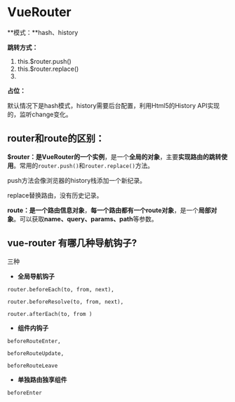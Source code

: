# VueRouter

**模式：**hash、history

**跳转方式：**

1. this.$router.push()
2. this.$router.replace()
3. <router-link to=''></router-link>

**占位：**<router-view></router-view>

默认情况下是hash模式，history需要后台配置，利用Html5的History API实现的，监听change变化。

## router和route的区别：

**$router：**是VueRouter的一个**实例**，是一个**全局的对象**，主要**实现路由的跳转使用**。常用的`router.push()`和`router.replace()`方法。

push方法会像浏览器的history栈添加一个新纪录。

replace替换路由，没有历史记录。

**route：**是一个**路由信息对象**，**每一个路由都有一个route对象**，是一个**局部对象**。可以获取**name、query、params、path**等参数。

## vue-router 有哪几种导航钩子?

三种

- **全局导航钩子**

```
router.beforeEach(to, from, next),

router.beforeResolve(to, from, next),

router.afterEach(to, from )
```

- **组件内钩子**

```
beforeRouteEnter,

beforeRouteUpdate,

beforeRouteLeave
```

- **单独路由独享组件**

```
beforeEnter
```